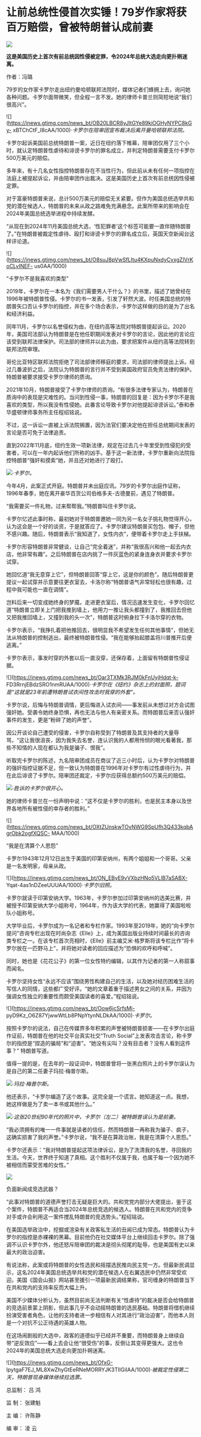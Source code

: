 # 让前总统性侵首次实锤！79岁作家将获百万赔偿，曾被特朗普认成前妻

![](https://inews.gtimg.com/news_bt/Ow7ZxGGzTwtXw9uUXOxN97yl8gVkduvgvLOEk2uevq_mYAA/1000)

**这是美国历史上首次有前总统因性侵被定罪，令2024年总统大选走向更扑朔迷离。**

作者：冯璐

79岁的女作家卡罗尔走出纽约曼哈顿联邦法院时，媒体记者们蜂拥上去，询问她各种问题。卡罗尔面带微笑，但全程一言不发。她的律师卡普兰则简短地说“我们很高兴”。

![](https://inews.gtimg.com/news_bt/OB20LBCR8yJltGYe89kiOGHyNYPC8kGy-
xBTChCtF_I8cAA/1000)_·卡罗尔在陪审团宣布裁决后离开曼哈顿联邦法院。_

卡罗尔起诉美国前总统特朗普一案，近日在纽约落下帷幕，陪审团仅用了三个小时，就认定特朗普性虐待和诽谤卡罗尔的罪名成立，并判定特朗普需要支付卡罗尔500万美元的赔偿。

多年来，有十几名女性指控特朗普存在不当性行为，但此前从未有任何一项指控在法庭上被提起诉讼，并由陪审团作出裁决。这是美国历史上首次有前总统因性侵被定罪。

对于富豪特朗普来说，总计500万美元的赔偿无关紧要。但作为美国总统选举共和党的潜在候选人，特朗普的未来从政之路难免充满悬念。此案所带来的影响会在2024年美国总统选举进程中持续发酵。

“从现在到2024年11月美国总统大选，‘性犯罪者’这个标签可能要一直伴随特朗普了。”在特朗普被裁定性虐待、殴打和诽谤卡罗尔的罪名成立后，英国天空新闻台这样评论道。

![](https://inews.gtimg.com/news_bt/O8suJ8pVwSfLItu4KXpuNxdyCvxgZlVrKoCLyINEF-
us0AA/1000)

“卡罗尔不是我喜欢的类型”

2019年，卡罗尔在一本名为《我们需要男人干什么？》的书里，描述了她曾经在1996年被特朗普性侵。卡罗尔的书一发表，引发了轩然大波。时任美国总统的特朗普矢口否认卡罗尔的指控，并在多个场合表示，卡罗尔这样做的目的是为了出名和经济利益。

同年11月，卡罗尔以名誉侵权为由，在纽约高等法院对特朗普提起诉讼。2020年，美国司法部认为特朗普是在他任职期间发表对卡罗尔的言论，因此他的言论应该受到联邦法律保护。司法部的律师并以此为由，要求把案件从纽约高等法院转到联邦法院审理。

哥伦比亚特区联邦法院拒绝了司法部律师移庭的要求，司法部的律师提出上诉。经过几番波折之后，法院认为特朗普的言行并不受到美国政府官员免责法律的保护。特朗普被要求接受卡罗尔律师的质询。

2021年10月，特朗普接受了卡罗尔律师的质询。“有很多法律专家认为，特朗普在质询中的表现是灾难性的。当问到性侵一事，特朗普的回复是：因为卡罗尔不是我喜欢的类型，所以我没有性侵她。此番言论导致卡罗尔对他提起诽谤诉讼。”泰和泰华盛顿律师事务所主任程绍铭说。

不过，这一诉讼一直被上诉法院搁置，因为法官们要决定他在担任总统期间发表的言论是否可免于法律追责。

直到2022年11月底，纽约生效一项新法律，规定在过去几十年里受到性侵犯的受害者，可以在一年内起诉他们所称的凶手。基于这一新法律，卡罗尔重新向法院指控特朗普“强奸和摸索”她，并且还对她进行了殴打。

![](https://inews.gtimg.com/news_bt/ONUNf00FHkSjDTXxqB_cZRkSBHUW3TzrRAKm9GKxyo88cAA/1000)_·卡罗尔。_

今年4月，此案正式开庭。特朗普并未出庭应讯。79岁的卡罗尔出庭作证称，1996年春季，她在离开豪华百货公司伯格多夫-古德曼前，遇见了特朗普。

“我需要买一件礼物，过来帮帮我。”特朗普叫住卡罗尔说。

卡罗尔忆述此事时称，最初她对于特朗普邀她一同为另一名女子挑礼物觉得开心，认为这会是一个好的谈资，于是就答应了。卡罗尔建议特朗普买包包、帽子，但他不感兴趣。随后，特朗普表示“我知道了，女性内衣”，便带着卡罗尔走上手扶梯。

卡罗尔形容特朗普非常健谈，让自己“完全着迷”，并称“我很高兴和他一起去内衣店，他非常有趣”。之后特朗普在店内挑了一件灰蓝色的紧身连身衣并要求卡罗尔试穿。

她回忆道“我无意穿上它”，但特朗普回答“穿上它，这是你的颜色”。随后特朗普更提议一起试穿并示意要往更衣室去，卡洛尔称“特朗普语气非常轻松也很有趣，过程中我可能也一直在调情”。

岂料后来一切变成她终身的梦魇。走进更衣室后，情况迅速发生变化，卡罗尔回忆道“特朗普立即关上门把我推到墙上，他用力一推让我头都撞到了，我推回去但他又把我推回墙上，又撞到我的头一次”，特朗普这时俯身拉下卡洛尔穿的衣物。

卡罗尔表示，“我挣扎着把他推回去，很明显我不希望发生任何其他事情”，但她无法从特朗普的控制逃出，最终被特朗普性侵。“我在能够抬起膝盖将川普推开后便逃离。”

卡罗尔表示，事发时穿的外套以后一直没穿，还保存着，上面留有特朗普性侵证据。

![](https://inews.gtimg.com/news_bt/Oar3TXMk3RJM0kFnUyjHdqt-k-
FD3RrnjEBdzSRO1nmRUAA/1000)_·卡罗尔在《纽约》杂志上的封面照，题词是“这就是23年前遭特朗普试衣间性攻击时我穿的外套”。_

卡罗尔说，后悔与特朗普调情，更后悔进入试衣间——事发前从未想过对方会试图强奸她。受袭令她终身恐惧，再也无法与他人有亲密关系。而特朗普后来否认强奸事件的发生，更是“粉碎了她的声誉”。

因公开谈论自己遭受的侵害，卡罗尔自称受到了特朗普及其支持者的大量辱骂，“这让我很沮丧，因为我失去名誉，连认识我的人都用怜悯的眼光看著我，那些不知情的人现在都认为我是骗子、恨我”。

听取完卡罗尔的陈述，九名陪审团成员在商议了近三小时后，认为卡罗尔对特朗普的强奸指控证据不足，但一致认为特朗普在1996年对卡罗尔有过性虐待行为，并在此后诽谤了卡罗尔。陪审团还裁定，卡罗尔应获得总额约500万美元的赔偿。

![](https://inews.gtimg.com/news_bt/OE9n6GRxwntSsxIFrHcETU0LdrCyJmR1d4Pc5tkAa97DQAA/1000)_·胜诉的卡罗尔很开心。_

她的律师卡普兰在一份声明中说：“这不仅是卡罗尔的胜利，也是民主本身以及世界各地所有被性侵的幸存者的胜利。”

![](https://inews.gtimg.com/news_bt/OXtZUnskwTOvNWG9SpUfh3Q433kqbAgrObk2ogfXQSC-
MAA/1000)

“我是在清算个人恩怨”

卡罗尔1943年12月12日出生于美国的印第安纳州，有两个姐姐和一个哥哥。父亲是一名发明家，母亲从政。

![](https://inews.gtimg.com/news_bt/ON_EByE9vVXbzHNo5VLlB7aSABX-
Yqat-4as1nDZeeUUUAA/1000)_·卡罗尔旧照。_

卡罗尔就读于印第安纳大学。1963年，卡罗尔参加过印第安纳州的选美比赛，并被授予印第安纳大学小姐称号，1964年，作为该大学的代表，她赢得了美国啦啦队小姐称号。

大学毕业后，卡罗尔成为一名记者和专栏作家。1993年至2019年，她的“向卡罗尔提问”咨询专栏出现在时尚杂志《Elle》上，成为美国出版业持续时间最长的咨询类专栏之一。在该专栏首次亮相时，《Elle》前主编艾米·格罗斯将该专栏比作“将卡罗尔放在一匹野马上”，并将她对读者的回应描述为“恐惧的欢呼和呼喊”。

同时，她也是《花花公子》的第一位女性特约编辑，以其作为记者的第一人称叙事而闻名。

卡罗尔坚持女性“永远不应该”围绕男性构建自己的生活，以及她对经历困难生活的写信人的同情，这些都广受好评。“她的文章着重于描述男女之间的关系，并因为强调女性独立的重要性而颇受美国读者的喜爱。”程绍铭说。

![](https://inews.gtimg.com/news_bt/Oow6jcSrfsMj-
pyD9Kz_O6Z87YjwwWtLb8PNpYtynNLDkAA/1000)_·卡罗尔。_

按照卡罗尔的说法，自己在传媒界多年积累的声誉被特朗普损害——在卡罗尔出庭作证前，特朗普在他的社交平台真实社交“Truth
Social”上发表攻击言论，称卡罗尔的指控是“捏造的骗局”和“迫害”。“她没有尖叫？没有目击者？没有人看到这件事？” 特朗普写道。

值得一提的是，在去年的一段证词中，特朗普曾将一张黑白照片上的卡罗尔误认为是自己的第二任妻子玛拉·梅普尔斯。

![](https://inews.gtimg.com/news_bt/Ot850i__xLYvzkaHPWGLKu7HWtFzKe_XCMWTv0v-w5AVUAA/1000)_·玛拉·梅普尔斯。_

他还表示，“卡罗尔编造了这个故事。这完全是一个谎言。她知道这一点。我想，她这样做是为了卖一本书或其他什么。”

![](https://inews.gtimg.com/news_bt/Os98YeqRcmCvxDyqaCiGfHB4RpaAnv_KF23mCrFpeDZ7UAA/1000)_·这张20世纪90年代的照片中，卡罗尔（左二）被特朗普误认为是前妻。_

“我必须拥有的唯一一件事就是读者的信任，然而特朗普一再称我为骗子、疯子，这确实损害了我的声誉。”卡罗尔说，“我不是在算政治账，我是在清算个人恩怨。”

卡罗尔还表示：“我对特朗普提起这项法律诉讼，是为了洗清我的名誉，寻回我的生活。今天，世界终于知道了真相。这个胜利不仅属于我，也属于每一个因为她不被相信而蒙受苦难的女性。”

![](https://inews.gtimg.com/news_bt/OONHv7SqF1XbdqgQ5mn_Ua9UzvaVhfnomSOVgl_7TB_nAAA/1000)

负面新闻成竞选武器？

“此事对特朗普的道德声誉打击无疑是巨大的。共和党党内部分大佬提出，鉴于这个案件，特朗普不再适合当2024年总统竞选的候选人。特朗普在共和党内的竞争对手或许会利用这一案件搅乱特朗普的竞选势头。”程绍铭说。

在美国选举政治中，挖掘或渲染有关政客私生活的丑闻已成为常态。特朗普认为卡罗尔的指控是赤裸裸的黑幕。目前他仍在社交媒体平台上继续回击卡罗尔。除了强调不认识卡罗尔外，他还怒斥陪审团的裁决是彻头彻尾的耻辱，也是美国有史以来最大的政治迫害。

有说法称，此案或将特朗普的女性选民和摇摆选民推向民主党一方。但最新民调显示，这名2024年美国总统选举共和党的潜在候选人在右翼选民中仍然非常受欢迎。美国《国会山报》网站甚至援引一项最新民调结果称，官司缠身的特朗普当下在共和党内的支持率反而大幅上升。

美国不少媒体分析认为，虽然目前尚无法判断有关“性虐待”的裁决是否会给特朗普的竞选前景蒙上阴影，但此事几乎不会动摇特朗普的选民基础。特朗普将借机继续扮演受害者角色，让他的支持者进一步相信有人对其进行“政治迫害”，而他本人则是一个对抗不公正待遇的英雄人物。

在这场闹剧般的大选中，政客的道德似乎已经并不重要，而特朗普身上继续自带“逆反效应”——看上去会让他“很受伤”的事，反倒让其变得更强大。这也令2024年的美国总统大选走向更加扑朔迷离。

![](https://inews.gtimg.com/news_bt/OfxG-
IpytgaF7EJ_ML8XwZhyGtEeRNeMORRYJK3TIIGiIAA/1000)_·被裁定性侵第二天，特朗普现身媒体继续拉选票。_

总监制： 吕 鸿

监 制： 张建魁

主 编： 许陈静

编 审： 凌 云

